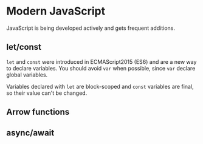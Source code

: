 # Modern JavaScript

JavaScript is being developed actively and gets frequent additions.

## let/const

`let` and `const` were introduced in ECMAScript2015 (ES6) and are a new way to declare variables.
You should avoid `var` when possible, since `var` declare global variables.

Variables declared with `let` are block-scoped and `const` variables are final, so their value can't
be changed.

## Arrow functions

## async/await
